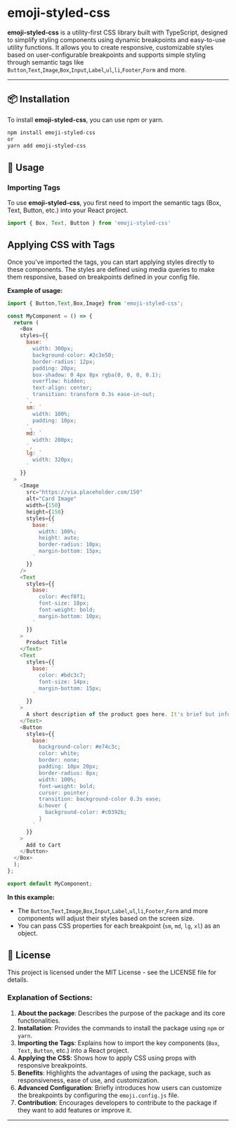 # emoji-styled-css

**emoji-styled-css** is a utility-first CSS library built with TypeScript, designed to simplify styling components using dynamic breakpoints and easy-to-use utility functions. It allows you to create responsive, customizable styles based on user-configurable breakpoints and supports simple styling through semantic tags like `Button`,`Text`,`Image`,`Box`,`Input`,`Label`,`ul`,`li`,`Footer`,`Form` and more.

---

## 📦 Installation

To install **emoji-styled-css**, you can use npm or yarn.

```bash
npm install emoji-styled-css
or
yarn add emoji-styled-css

```
📝 Usage
--------

### Importing Tags

To use **emoji-styled-css**, you first need to import the semantic tags (Box, Text, Button, etc.) into your React project.
```typescript
import { Box, Text, Button } from 'emoji-styled-css'
```
## Applying CSS with Tags

Once you’ve imported the tags, you can start applying styles directly to these components. The styles are defined using media queries to make them responsive, based on breakpoints defined in your config file.

**Example of usage:**
```javascript
import { Button,Text,Box,Image} from 'emoji-styled-css';

const MyComponent = () => {
  return (
    <Box 
    styles={{
      base: `
        width: 300px; 
        background-color: #2c3e50; 
        border-radius: 12px; 
        padding: 20px; 
        box-shadow: 0 4px 8px rgba(0, 0, 0, 0.1);
        overflow: hidden;
        text-align: center;
        transition: transform 0.3s ease-in-out;
      `,
      sm: `
        width: 100%; 
        padding: 10px;
      `,
      md: `
        width: 280px;
      `,
      lg: `
        width: 320px;
      `
    }}
  >
    <Image 
      src="https://via.placeholder.com/150" 
      alt="Card Image" 
      width={150} 
      height={150}
      styles={{
        base: `
          width: 100%;
          height: auto;
          border-radius: 10px;
          margin-bottom: 15px;
        `
      }}
    />
    <Text 
      styles={{
        base: `
          color: #ecf0f1;
          font-size: 18px;
          font-weight: bold;
          margin-bottom: 10px;
        `
      }}
    >
      Product Title
    </Text>
    <Text 
      styles={{
        base: `
          color: #bdc3c7;
          font-size: 14px;
          margin-bottom: 15px;
        `
      }}
    >
      A short description of the product goes here. It's brief but informative.
    </Text>
    <Button
      styles={{
        base: `
          background-color: #e74c3c;
          color: white;
          border: none;
          padding: 10px 20px;
          border-radius: 8px;
          width: 100%;
          font-weight: bold;
          cursor: pointer;
          transition: background-color 0.3s ease;
          &:hover {
            background-color: #c0392b;
          }
        `
      }}
    >
      Add to Cart
    </Button>
  </Box>
  );
};

export default MyComponent;
```
**In this example:**

- The `Button`,`Text`,`Image`,`Box`,`Input`,`Label`,`ul`,`li`,`Footer`,`Form` and more components will adjust their styles based on the screen size.
- You can pass CSS properties for each breakpoint (`sm`, `md`, `lg`, `xl`) as an object.

## 📝 License
This project is licensed under the MIT License - see the LICENSE file for details.

### **Explanation of Sections**:

1. **About the package**: Describes the purpose of the package and its core functionalities.
2. **Installation**: Provides the commands to install the package using `npm` or `yarn`.
3. **Importing the Tags**: Explains how to import the key components (`Box`, `Text`, `Button`, etc.) into a React project.
4. **Applying the CSS**: Shows how to apply CSS using props with responsive breakpoints.
5. **Benefits**: Highlights the advantages of using the package, such as responsiveness, ease of use, and customization.
6. **Advanced Configuration**: Briefly introduces how users can customize the breakpoints by configuring the `emoji.config.js` file.
7. **Contribution**: Encourages developers to contribute to the package if they want to add features or improve it.

---